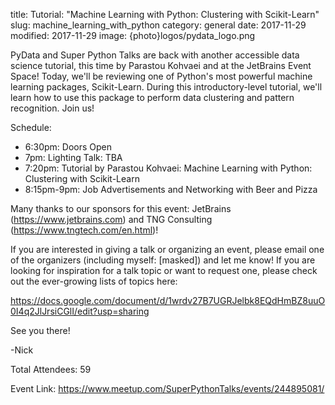 title: Tutorial: "Machine Learning with Python: Clustering with Scikit-Learn"
slug: machine_learning_with_python
category: general
date: 2017-11-29
modified: 2017-11-29
image: {photo}logos/pydata_logo.png

PyData and Super Python Talks are back with another accessible data science tutorial, this time by Parastou Kohvaei and at the JetBrains Event Space! Today, we'll be reviewing one of Python's most powerful machine learning packages, Scikit-Learn. During this introductory-level tutorial, we'll learn how to use this package to perform data clustering and pattern recognition. Join us!

Schedule:

  - 6:30pm: Doors Open
  - 7pm: Lighting Talk: TBA
  - 7:20pm: Tutorial by Parastou Kohvaei: Machine Learning with Python: Clustering with Scikit-Learn
  - 8:15pm-9pm: Job Advertisements and Networking with Beer and Pizza

Many thanks to our sponsors for this event: JetBrains (https://www.jetbrains.com)
 and TNG Consulting (https://www.tngtech.com/en.html)!

If you are interested in giving a talk or organizing an event, please email one of the organizers (including myself: [masked]) and let me know! If you are looking for inspiration for a talk topic or want to request one, please check out the ever-growing lists of topics here:

https://docs.google.com/document/d/1wrdv27B7UGRJelbk8EQdHmBZ8uuO0I4q2JlJrsiCGlI/edit?usp=sharing

See you there!

-Nick

Total Attendees: 59

Event Link: https://www.meetup.com/SuperPythonTalks/events/244895081/
